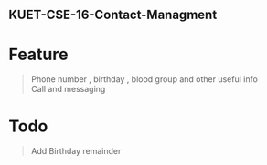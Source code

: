 ## KUET-CSE-16-Contact-Managment
# Feature
 > Phone number , birthday , blood group and other useful info <br>
 > Call and messaging
# Todo 
 > Add Birthday remainder

